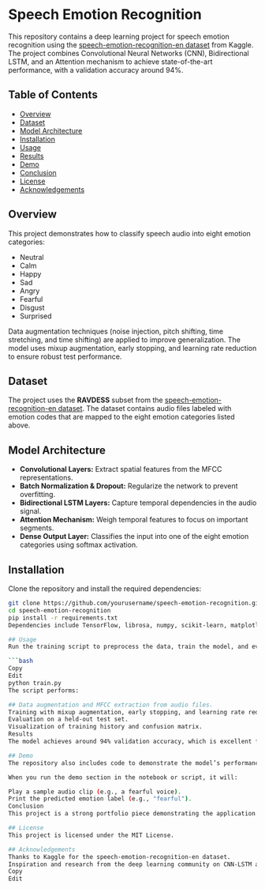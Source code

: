 # Speech Emotion Recognition

This repository contains a deep learning project for speech emotion recognition using the [speech-emotion-recognition-en dataset](https://www.kaggle.com/datasets/uwrfkaggler/speech-emotion-recognition-en) from Kaggle. The project combines Convolutional Neural Networks (CNN), Bidirectional LSTM, and an Attention mechanism to achieve state-of-the-art performance, with a validation accuracy around 94%.

## Table of Contents
- [Overview](#overview)
- [Dataset](#dataset)
- [Model Architecture](#model-architecture)
- [Installation](#installation)
- [Usage](#usage)
- [Results](#results)
- [Demo](#demo)
- [Conclusion](#conclusion)
- [License](#license)
- [Acknowledgements](#acknowledgements)

## Overview
This project demonstrates how to classify speech audio into eight emotion categories:
- Neutral
- Calm
- Happy
- Sad
- Angry
- Fearful
- Disgust
- Surprised

Data augmentation techniques (noise injection, pitch shifting, time stretching, and time shifting) are applied to improve generalization. The model uses mixup augmentation, early stopping, and learning rate reduction to ensure robust test performance.

## Dataset
The project uses the **RAVDESS** subset from the [speech-emotion-recognition-en dataset](https://www.kaggle.com/datasets/uwrfkaggler/speech-emotion-recognition-en). The dataset contains audio files labeled with emotion codes that are mapped to the eight emotion categories listed above.

## Model Architecture
- **Convolutional Layers:** Extract spatial features from the MFCC representations.
- **Batch Normalization & Dropout:** Regularize the network to prevent overfitting.
- **Bidirectional LSTM Layers:** Capture temporal dependencies in the audio signal.
- **Attention Mechanism:** Weigh temporal features to focus on important segments.
- **Dense Output Layer:** Classifies the input into one of the eight emotion categories using softmax activation.

## Installation
Clone the repository and install the required dependencies:

```bash
git clone https://github.com/yourusername/speech-emotion-recognition.git
cd speech-emotion-recognition
pip install -r requirements.txt
Dependencies include TensorFlow, librosa, numpy, scikit-learn, matplotlib, seaborn, and IPython.

## Usage
Run the training script to preprocess the data, train the model, and evaluate its performance:

```bash
Copy
Edit
python train.py
The script performs:

## Data augmentation and MFCC extraction from audio files.
Training with mixup augmentation, early stopping, and learning rate reduction.
Evaluation on a held-out test set.
Visualization of training history and confusion matrix.
Results
The model achieves around 94% validation accuracy, which is excellent for a speech emotion recognition task. Robust test performance is ensured through proper data splits and augmentation techniques.

## Demo
The repository also includes code to demonstrate the model’s performance on a sample audio file. For example, a fearful audio sample is loaded, played, and the predicted emotion is displayed.

When you run the demo section in the notebook or script, it will:

Play a sample audio clip (e.g., a fearful voice).
Print the predicted emotion label (e.g., "fearful").
Conclusion
This project is a strong portfolio piece demonstrating the application of deep learning to speech emotion recognition. With careful data augmentation, a robust model architecture, and effective training strategies, it achieves excellent performance and generalizes well to unseen audio data.

## License
This project is licensed under the MIT License.

## Acknowledgements
Thanks to Kaggle for the speech-emotion-recognition-en dataset.
Inspiration and research from the deep learning community on CNN-LSTM and attention models.
Copy
Edit
